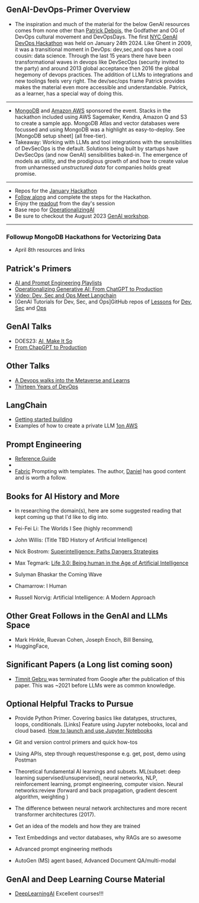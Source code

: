 ## GenAI-DevOps-Primer Overview

- The inspiration and much of the material for the below GenAI resources comes from none other than [Patrick Debois](https://www.jedi.be/), the Godfather and OG of DevOps cultural movement and DevOpsDays. The first [NYC GenAI DevOps Hackathon](https://www.mongodb.com/community/forums/t/new-york-devops-for-genai-hackathon-nyc/260804) was held on January 24th 2024. Like Ghent in 2009, it was a transitional moment in DevOps: dev,sec,and ops have a cool cousin: data science. Through the last 15 years there have been transformational waves in devops like DevSecOps (security invited to the party) and around 2013 global acceptance then 2016 the global hegemony of devops practices. The addition of LLMs to integrations and new toolings feels very right. The dev/sec/ops frame Patrick provides makes the material even more accessible and understandable. Patrick, as a learner, has a special way of doing this. 

____

- [MongoDB](https://www.mongodb.com/) and [Amazon AWS](https://aws.amazon.com/) sponsored the event. Stacks in the hackathon included using AWS Sagemaker, Kendra, Amazon Q and S3 to create a sample app. MongoDB Atlas and vector databases were focussed and using MongoDB was a highlight as easy-to-deploy. See [MongoDB setup sheet] (all free-tier).
- Takeaway: Working with LLMs and tool integrations with the sensibilities of DevSecOps is the default. Solutions being built by startups have DevSecOps (and now GenAI) sensibilities baked-in. The emergence of models as utility, and the prodigious growth of  and how to create value from unharnessed *unstructured data* for companies holds great promise.

____

- Repos for the [January Hackathon](https://github.com/OperationalizingAI/Hackathon-1-24-24) 
- [Follow along](https://github.com/OperationalizingAI/Hackathon-1-24-24/blob/main/NYC%20GenAI%20Hackathon%20Preparation%20Sheet.pdf) and complete the steps for the Hackathon.
- Enjoy the [readout](https://github.com/OperationalizingAI/Hackathon-1-24-24/blob/main/Hackathon%2001-24-24%20Projects%20and%20Readouts.pdf) from the day's session
- Base repo for [OperationalizingAI](https://github.com/operationalizingai) 
- Be sure to checkout the August 2023 [GenAI workshop](https://github.com/OperationalizingAI/GAIHackathon0823).

____

### Followup MongoDB Hackathons for Vectorizing Data

- April 8th resources and links 


## Patrick's Primers 

- [AI and Prompt Engineering Playlists](https://www.youtube.com/playlist?list=PLXIQpjhVJyXq_WRz-JMDLJ6ufTGVLcraw)
- [Operationalizing Generative AI: From ChatGPT to Production](https://www.youtube.com/watch?v=7Qr1f4f8u64&list=PLXIQpjhVJyXq_WRz-JMDLJ6ufTGVLcraw&index=1)
- [Video: Dev, Sec and Ops Meet Langchain](https://www.youtube.com/watch?v=ivXV_jDqOKk&t=2s)
- [GenAI Tutorials for Dev, Sec, and Ops]GitHub repos of [Lessons](https://github.com/jedi4ever/learning-llms-and-genai-for-dev-sec-ops/tree/main/lessons) for [Dev](https://github.com/jedi4ever/learning-llms-and-genai-for-dev-sec-ops/tree/main/lessons/developer), [Sec](https://github.com/jedi4ever/learning-llms-and-genai-for-dev-sec-ops/tree/main/lessons/security) and [Ops](https://github.com/jedi4ever/learning-llms-and-genai-for-dev-sec-ops/tree/main/lessons/operations)

## GenAI Talks 
- DOES23: [AI, Make It So](https://youtu.be/EDDa5bu480Q)
- [From ChapGPT to Production](https://youtu.be/7Qr1f4f8u64?si=ju08YvRp6d9IJ8ud)

## Other Talks 
-  [A Devops walks into the Metaverse and Learns](https://www.youtube.com/watch?v=Sh6Xv8lkIMY)
-  [Thirteen Years of DevOps](https://www.youtube.com/watch?v=RJtgt2SqOK0)

## LangChain 


- [Getting started building](https://towardsdatascience.com/getting-started-with-langchain-a-beginners-guide-to-building-llm-powered-applications-95fc8898732c)
- Examples of how to create a private LLM [1](https://github.com/imartinez/privateGPT)[on AWS](https://github.com/singlestore-labs/private-llm-aws) 

## Prompt Engineering

- [Reference Guide](https://www.promptingguide.ai/) 
- 
- [Fabric](https://github.com/danielmiessler/fabric) Prompting with templates. The author, [Daniel](https://danielmiessler.com/) has good content and is worth a follow.

## Books for AI History and More

- In researching the domain(s), here are some suggested reading that kept coming up that I'd like to dig into. 

-  Fei-Fei Li: The Worlds I See (highly recommend)
-  John Willis: (Title TBD History of Artificial Intelligence)
- Nick Bostrom: [Superintelligence: Paths Dangers Strategies](https://www.amazon.com/Superintelligence-Dangers-Strategies-Nick-Bostrom/dp/0198739834/) 
- Max Tegmark: [Life 3.0: Being human in the Age of Artificial Intelligence](https://www.amazon.com/Life-3-0-Being-Artificial-Intelligence/dp/1101970316)

- Sulyman Bhaskar the Coming Wave
- Chamarrow: I Human 
- Russell Norvig: Artificial Intelligence: A Modern Approach 


## Other Great Follows in the GenAI and LLMs Space

- Mark Hinkle, Ruevan Cohen, Joseph Enoch, Bill Bensing, 
- HuggingFace, 

## Significant Papers (a Long list coming soon)

- [Timnit Gebru ](https://dl.acm.org/doi/10.1145/3442188.3445922) was terminated from Google after the publication of this paper. This was ~2021 before LLMs were as common knowledge. 
  

## Optional Helpful Tracks to Pursue

- Provide Python Primer. Covering basics like datatypes, structures, loops, conditionals. [Links] Feature using Jupyter notebooks, local and cloud based. [How to launch and use Jupyter Notebooks](https://www.codecademy.com/article/how-to-use-jupyter-notebooks)

- Git and version control primers and quick how-tos
- Using APIs, step through request/response e.g. get, post, demo using Postman 
- Theoretical fundamental AI learnings and subsets. ML(subset: deep learning supervised/unsupervised), neural networks, NLP, reinforcement learning, prompt engineering, computer vision. Neural networks:review (forward and back propagation, gradient descent algorithm, weighting ) 

- The difference between neural network architectures and more recent transformer architectures (2017).  
- Get an idea of the models and how they are trained
- Text Embeddings and vector databases, why RAGs are so awesome
- Advanced prompt engineering methods
- AutoGen (MS) agent based, Advanced Document QA/multi-modal 



## GenAI and Deep Learning Course Material

- [DeepLearningAI](https://learn.deeplearning.ai/) Excellent courses!!!

